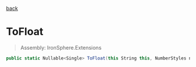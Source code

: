 ﻿

[back](/IronSphere.Extensions/StringCastingExtension)

# ToFloat

> Assembly: IronSphere.Extensions

```csharp
public static Nullable<Single> ToFloat(this String this, NumberStyles numberStyles, IFormatProvider formatProvider)
```



 
